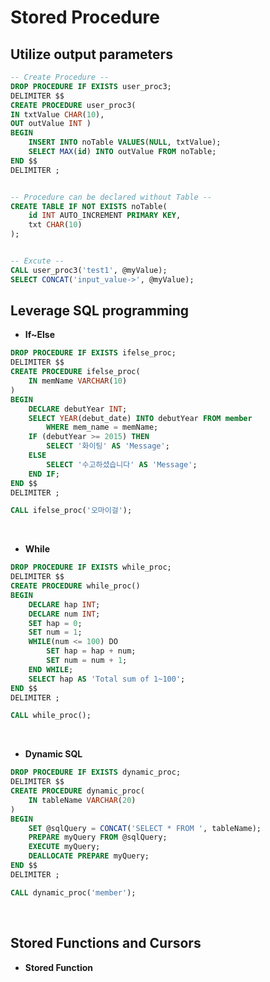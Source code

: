# Stored Procedure

## **Utilize output parameters**
```sql
-- Create Procedure --
DROP PROCEDURE IF EXISTS user_proc3;
DELIMITER $$
CREATE PROCEDURE user_proc3(
IN txtValue CHAR(10),
OUT outValue INT )
BEGIN
	INSERT INTO noTable VALUES(NULL, txtValue);
    SELECT MAX(id) INTO outValue FROM noTable;
END $$
DELIMITER ;


-- Procedure can be declared without Table --
CREATE TABLE IF NOT EXISTS noTable(
	id INT AUTO_INCREMENT PRIMARY KEY,
    txt CHAR(10)
);


-- Excute --
CALL user_proc3('test1', @myValue);
SELECT CONCAT('input_value->', @myValue);
```

## **Leverage SQL programming**
* **If~Else**

```sql
DROP PROCEDURE IF EXISTS ifelse_proc;
DELIMITER $$
CREATE PROCEDURE ifelse_proc(
	IN memName VARCHAR(10)
)
BEGIN
	DECLARE debutYear INT;
    SELECT YEAR(debut_date) INTO debutYear FROM member
		WHERE mem_name = memName;
	IF (debutYear >= 2015) THEN
		SELECT '화이팅' AS 'Message';
	ELSE
		SELECT '수고하셨습니다' AS 'Message';
	END IF;
END $$
DELIMITER ;

CALL ifelse_proc('오마이걸');

```

<br>

* **While**
```sql
DROP PROCEDURE IF EXISTS while_proc;
DELIMITER $$
CREATE PROCEDURE while_proc()
BEGIN 
	DECLARE hap INT;
    DECLARE num INT;
    SET hap = 0;
    SET num = 1;
    WHILE(num <= 100) DO
		SET hap = hap + num;
        SET num = num + 1;
	END WHILE;
    SELECT hap AS 'Total sum of 1~100';
END $$
DELIMITER ;

CALL while_proc();
```

<br>

* **Dynamic SQL**
```sql
DROP PROCEDURE IF EXISTS dynamic_proc;
DELIMITER $$
CREATE PROCEDURE dynamic_proc(
	IN tableName VARCHAR(20)
)
BEGIN
	SET @sqlQuery = CONCAT('SELECT * FROM ', tableName);
    PREPARE myQuery FROM @sqlQuery;
	EXECUTE myQuery;
    DEALLOCATE PREPARE myQuery;
END $$
DELIMITER ;

CALL dynamic_proc('member');
```

<br>

## **Stored Functions and Cursors**

* **Stored Function**

```sql
```
